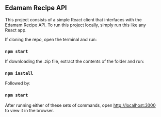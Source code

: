 ## Edamam Recipe API

This project consists of a simple React client that interfaces with the Edamam Recipe API. To run this project locally, simply run this like any React app.

If cloning the repo, open the terminal and run:

### `npm start`

If downloading the .zip file, extract the contents of the folder and run:

### `npm install`

Followed by:

### `npm start`

After running either of these sets of commands, open [http://localhost:3000](http://localhost:3000) to view it in the browser.
